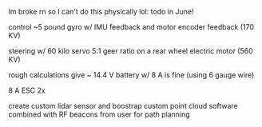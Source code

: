 Im broke rn so I can't do this physically lol: todo in June!

control ~5 pound gyro w/ IMU feedback and motor encoder feedback (170 KV)

steering w/ 60 kilo servo 
5:1 geer ratio on a rear wheel electric motor (560 KV)

rough calculations give ~ 14.4 V battery w/ 8 A is fine (using 6 gauge wire)

8 A ESC 2x

create custom lidar sensor and boostrap custom point cloud software combined with RF beacons from user for path planning
